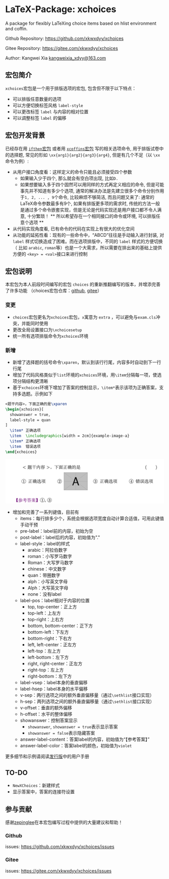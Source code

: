 # LaTeX-Package: xchoices

A package for flexibly LaTeXing choice items based on hlist environment and coffin.

Github Repository: https://github.com/xkwxdyy/xchoices

Gitee Repository: https://gitee.com/xkwxdyy/xchoices

Author: Kangwei Xia <kangweixia_xdyy@163.com>

## 宏包简介
`xchoices`宏包是一个用于排版选项的宏包, 包含但不限于以下特点：
- 可以排版任意数量的选项
- 可以方便切换标签风格 `label-style`
- 可以更改标签 `label` 与内容的相对位置
- 可以调整标签 `label` 的偏移

## 宏包开发背景

已经存在用 [`ifthen`宏包](https://www.latexstudio.net/index/details/index/mid/2270.html) 或者用 [`xcoffins`宏包](https://www.latexstudio.net/index/details/index/mid/2191.html) 写的相关选项命令, 用于排版试卷中的选择题, 常见的形如 `\xx{arg1}{arg2}{arg3}{arg4}`, 但是有几个不足（以 `\xx` 命令为例）:
- 从用户接口角度看：这样定义的命令只能且必须接受四个参数
  - 如果输入少于四个, 那么就会有空白项出现, 比如`D.  `
  - 如果想要输入多于四个固然可以用同样的方式再定义相应的命令, 但是可能事先并不知道有多少个选项, 通常的解决办法是先建立很多个命令分别作用于`1, 2, ... , 9`个命令, 比较麻烦不够简洁, 而且问题又来了: 通常的LaTeX命令参数最多有9个, 如果有排版更多项的需求时, 传统的方法一般是通过多个命令嵌套实现，但是无论是代码实现还是用户接口都不令人满意, 十分繁琐！
  ** 所以希望存在一个相同接口的命令或环境, 可以排版任意个选项 **
- 从代码实现角度看, 已有命令的代码在实现上有很大的优化空间
- 从功能的延拓性看：现有的一些命令中，“ABCD”往往是手动输入进行封装, 对 `label` 样式切换造成了困难。而在选项排版中，不同的 `label`  样式的方便切换（ 比如 `arabic`, `roman`等）也是一个大需求，所以需要在排出来的基础上提供方便的 `<key> = <val>`接口来进行控制

## 宏包说明

本宏包为本人前段时间编写的宏包 `choices` 的重新推翻编写的版本，并增添完善了许多功能
（choices宏包仓库：[github](https://github.com/xkwxdyy/xchoices), [gitee](https://gitee.com/xkwxdyy/xchoices)）


### 变更
- `choices`宏包更名为`xchoices`宏包，`x`寓意为 `extra` ，可以避免与`exam.cls`冲突，并能同时使用
- 更改全局设置接口为`\xchoicesetup`
- 统一所有选项排版命令为`xchoices`环境

### 新增
- 新增了选择题的括号命令`\xparen`，默认到该行行尾，内容多时自动到下一行行尾
- 增加了代码风格类似于`list`环境的`xchoices`环境，用`\item`分隔每一项，使选项分隔结构更清晰
- 基于`xchoices`环境下增加了答案的控制显示，`\item*`表示该项为正确答案，支持多选题。示例如下
```tex
<题干内容>，下面正确的是\xparen
\begin{xchoices}[
  showanswer = true,
  label-style = quan
]
  \item* 正确选项
  \item  \includegraphics[width = 2cm]{example-image-a}
  \item* 正确选项
  \item  错误选项
\end{xchoices}
```
![](https://raw.githubusercontent.com/xkwxdyy/image/main/postimage/image-hosting/20220201100404.png)

- 增加和完善了一系列键值，目前有
  - items：每行排多少个，系统会根据选项宽度自动计算合适值，可用此键值手动干预
  - pre-label：label前的内容，初始为空
  - post-label：label后的内容，初始值为"."
  - label-style：label的样式
    - arabic：阿拉伯数字
    - roman：小写罗马数字
    - Roman：大写罗马数字
    - chinese：中文数字
    - quan：带圈数字
    - alph：小写英文字母
    - Alph：大写英文字母
    - none：没有label
  - label-pos：label相对于内容的位置
    - top, top-center：正上方
    - top-left：上左方
    - top-right：上右方
    - bottom, bottom-center：正下方
    - bottom-left：下左方
    - bottom-right：下右方
    - left, left-center：正左方
    - left-top：左上方
    - left-bottom：左下方
    - right, right-center：正左方
    - right-top：左上方
    - right-bottom：左下方
  - label-vsep：label本身的垂直偏移
  - label-hsep：label本身的水平偏移
  - v-sep：两行选项之间的额外垂直偏移量（通过`\sethlist`接口实现）
  - h-sep：两列选项之间的额外垂直偏移量（通过`\sethlist`接口实现）
  - v-offset：垂直的额外偏移
  - h-offset：水平的整体偏移
  - showanswer：控制答案显示
    - `showanswer`, `showanswer = true`表示显示答案
    - `showanswer = false`表示隐藏答案
  - answer-label-content：答案label的内容，初始值为“【参考答案】”
  - answer-label-color：答案label的颜色，初始值为`violet`

更多细节和示例请阅读[发行版](https://gitee.com/xkwxdyy/xchoices/releases)中的用户手册

## TO-DO

- `NewXChoices`：新建样式
- 显示答案中，答案的连接符设置
## 参与贡献
感谢[zepinglee](https://github.com/zepinglee)在本宏包编写过程中提供的大量建议和帮助！

### Github
issues: https://github.com/xkwxdyy/xchoices/issues

### Gitee
issues: https://gitee.com/xkwxdyy/xchoices/issues
